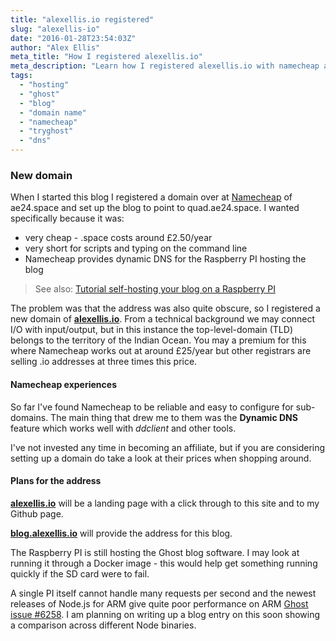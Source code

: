```yaml
---
title: "alexellis.io registered"
slug: "alexellis-io"
date: "2016-01-28T23:54:03Z"
author: "Alex Ellis"
meta_title: "How I registered alexellis.io"
meta_description: "Learn how I registered alexellis.io with namecheap and went on to self-host my own technical blog about Docker and Linux."
tags:
  - "hosting"
  - "ghost"
  - "blog"
  - "domain name"
  - "namecheap"
  - "tryghost"
  - "dns"
---
```


### New domain
When I started this blog I registered a domain over at [Namecheap](http://www.namecheap.com) of ae24.space and set up the blog to point to quad.ae24.space. I wanted specifically because it was:

* very cheap - .space costs around £2.50/year
* very short for scripts and typing on the command line
* Namecheap provides dynamic DNS for the Raspberry PI hosting the blog

> See also: [Tutorial self-hosting your blog on a Raspberry PI](http://blog.alexellis.io/self-hosting-on-a-pi/)

The problem was that the address was also quite obscure, so I registered a new domain of **[alexellis.io](http://alexellis.io)**. From a technical background we may connect I/O with input/output, but in this instance the top-level-domain (TLD) belongs to the territory of the Indian Ocean. You may a premium for this where Namecheap works out at around £25/year but other registrars are selling .io addresses at three times this price.

#### Namecheap experiences

So far I've found Namecheap to be reliable and easy to configure for sub-domains. The main thing that drew me to them was the **Dynamic DNS** feature which works well with *ddclient* and other tools.

I've not invested any time in becoming an affiliate, but if you are considering setting up a domain do take a look at their prices when shopping around. 

#### Plans for the address

**[alexellis.io](http://alexellis.io)** will be a landing page with a click through to this site and to my Github page.

**[blog.alexellis.io](http://blog.alexellis.io/)** will provide the address for this blog.

The Raspberry PI is still hosting the Ghost blog software. I may look at running it through a Docker image - this would help get something running quickly if the SD card were to fail.

A single PI itself cannot handle many requests per second and the newest releases of Node.js for ARM give quite poor performance on ARM [Ghost issue #6258](https://github.com/TryGhost/Ghost/issues/6258). I am planning on writing up a blog entry on this soon showing a comparison across different Node binaries.